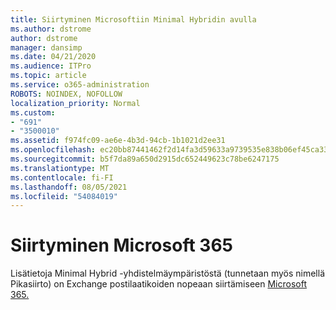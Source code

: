 ```yaml
---
title: Siirtyminen Microsoftiin Minimal Hybridin avulla
ms.author: dstrome
author: dstrome
manager: dansimp
ms.date: 04/21/2020
ms.audience: ITPro
ms.topic: article
ms.service: o365-administration
ROBOTS: NOINDEX, NOFOLLOW
localization_priority: Normal
ms.custom:
- "691"
- "3500010"
ms.assetid: f974fc09-ae6e-4b3d-94cb-1b1021d2ee31
ms.openlocfilehash: ec20bb87441462f2d14fa3d59633a9739535e838b06ef45ca33082a9c018d55c
ms.sourcegitcommit: b5f7da89a650d2915dc652449623c78be6247175
ms.translationtype: MT
ms.contentlocale: fi-FI
ms.lasthandoff: 08/05/2021
ms.locfileid: "54084019"
---
```

# <a name="using-minimal-hybrid-to-move-to-microsoft-365"></a>Siirtyminen Microsoft 365

Lisätietoja Minimal Hybrid -yhdistelmäympäristöstä (tunnetaan myös nimellä Pikasiirto) on Exchange postilaatikoiden nopeaan siirtämiseen [Microsoft 365.](https://docs.microsoft.com/Exchange/mailbox-migration/use-minimal-hybrid-to-quickly-migrate)
